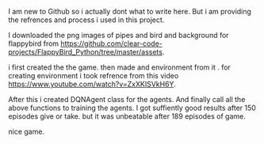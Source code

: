 I am new to Github  so i actually dont what to write here. But i am providing the refrences and process i used in this project.

I downloaded the png images of pipes and bird and background for flappybird from  https://github.com/clear-code-projects/FlappyBird_Python/tree/master/assets.

i first created the the game. then made and environment from it . for creating environment i took refrence from this video https://www.youtube.com/watch?v=ZxXKISVkH6Y.

After this i created DQNAgent class for the agents. And finally call all the above functions to training the agents. I got suffiently good results after 150 episodes 
give or take. but it was unbeatable after 189 episodes of game. 

nice game.
